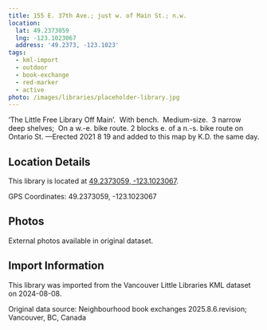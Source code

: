 ```yaml
---
title: 155 E. 37th Ave.; just w. of Main St.; n.w.
location:
  lat: 49.2373059
  lng: -123.1023067
  address: '49.2373, -123.1023'
tags:
  - kml-import
  - outdoor
  - book-exchange
  - red-marker
  - active
photo: /images/libraries/placeholder-library.jpg
---
```

‘The Little Free Library Off Main’.  With bench.  Medium-size.  3 narrow deep shelves; 
On a w.-e. bike route.
2 blocks e. of a n.-s. bike route on Ontario St.
—Erected 2021 8 19 and added to this map by K.D. the same day.

## Location Details

This library is located at [49.2373059, -123.1023067](https://www.google.com/maps?q=49.2373059,-123.1023067).

GPS Coordinates: 49.2373059, -123.1023067

## Photos

External photos available in original dataset.

## Import Information

This library was imported from the Vancouver Little Libraries KML dataset on 2024-08-08.

Original data source: Neighbourhood book exchanges 2025.8.6.revision; Vancouver, BC, Canada
